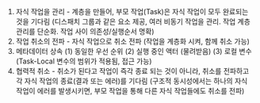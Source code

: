 1. 자식 작업을 관리 - 계층을 만들어, 부모 작업(Task)은 자식 작업이 모두 완료되는 것을 기다림
(디스패치 그룹과 같은 요소 제공, 여러 비동기 작업을 관리. 작업 계층 관리를 단순화.  작업 사이 의존성/실행순서 명확)
2. 작업 취소의 전파 - 자식 작업으로 취소 전파 (작업을 계층화 시켜, 함께 취소 가능)
3. 메타데이터 상속 (1) 동일한 우선 순위 (2) 실행 중인 액터 (물려받음) (3) 로컬 변수 (Task-Local 변수의 범위가 적용됨, 접근 가능)
4. 협력적 취소 - 취소가 된다고 작업이 즉각 종료 되는 것이 아니라, 취소를 전파하고 각 자식 작업의 종료(결과 또는 에러)를 기다림
(구조적 동시성에서는 하나의 자식 작업이 에러를 발생시키면, 부모 작업을 통해 다른 자식 작업들에도 취소를 전파)